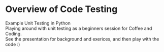 # Overview of Code Testing
Example Unit Testing in Python<br>
Playing around with unit testing as a beginners session for Coffee and Coding.<br>
See the presentation for background and exerices, and then play with the code :)


